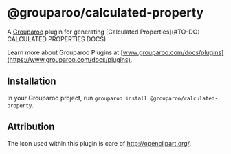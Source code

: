 # @grouparoo/calculated-property

A [Grouparoo](https://www.grouparoo.com) plugin for generating [Calculated Properties](#TO-DO: CALCULATED PROPERTIES DOCS).

Learn more about Grouparoo Plugins at [www.grouparoo.com/docs/plugins](https://www.grouparoo.com/docs/plugins).

## Installation

In your Grouparoo project, run `grouparoo install @grouparoo/calculated-property`.

## Attribution

The icon used within this plugin is care of http://openclipart.org/.
